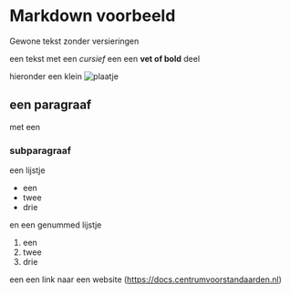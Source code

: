 # Markdown voorbeeld

Gewone tekst zonder versieringen

een tekst met een *cursief* een een **vet of bold** deel

hieronder een klein
![plaatje](plaatje.png)

## een paragraaf

met een 

### subparagraaf

een lijstje
- een 
- twee
- drie

en een genummed lijstje
1. een 
1. twee
1. drie

een een link naar een website
(https://docs.centrumvoorstandaarden.nl)


